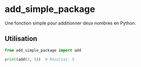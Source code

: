 # add_simple_package

Une fonction simple pour additionner deux nombres en Python.

## Utilisation

```python
from add_simple_package import add

print(add(2, 3))  # Résultat: 5

